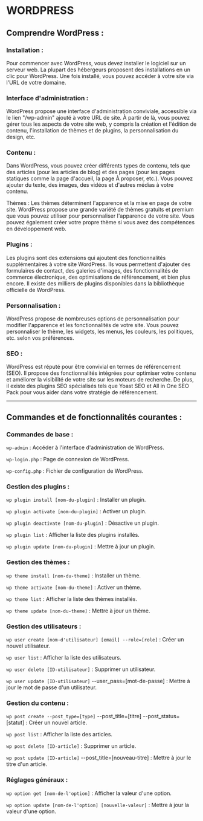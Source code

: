# WORDPRESS

## Comprendre WordPress :

### Installation : 

Pour commencer avec WordPress, vous devez installer le logiciel sur un serveur web. 
La plupart des hébergeurs proposent des installations en un clic pour WordPress. 
Une fois installé, vous pouvez accéder à votre site via l'URL de votre domaine.

### Interface d'administration : 

WordPress propose une interface d'administration conviviale, accessible via le lien "/wp-admin" ajouté à votre URL de site.
À partir de là, vous pouvez gérer tous les aspects de votre site web, y compris la création et l'édition de contenu, l'installation de thèmes et de plugins, la personnalisation du design, etc.

### Contenu : 

Dans WordPress, vous pouvez créer différents types de contenu, tels que des articles (pour les articles de blog) et des pages (pour les pages statiques comme la page d'accueil, la page À proposer, etc.). 
Vous pouvez ajouter du texte, des images, des vidéos et d'autres médias à votre contenu.

Thèmes : Les thèmes déterminent l'apparence et la mise en page de votre site. WordPress propose une grande variété de thèmes gratuits et premium que vous pouvez utiliser pour personnaliser l'apparence de votre site. 
Vous pouvez également créer votre propre thème si vous avez des compétences en développement web.

### Plugins : 

Les plugins sont des extensions qui ajoutent des fonctionnalités supplémentaires à votre site WordPress. 
Ils vous permettent d'ajouter des formulaires de contact, des galeries d'images, des fonctionnalités de commerce électronique, des optimisations de référencement, et bien plus encore. 
Il existe des milliers de plugins disponibles dans la bibliothèque officielle de WordPress.

### Personnalisation : 

WordPress propose de nombreuses options de personnalisation pour modifier l'apparence et les fonctionnalités de votre site. Vous pouvez personnaliser le thème, les widgets, les menus, les couleurs, les politiques, etc. selon vos préférences.

### SEO : 

WordPress est réputé pour être convivial en termes de référencement (SEO). 
Il propose des fonctionnalités intégrées pour optimiser votre contenu et améliorer la visibilité de votre site sur les moteurs de recherche.
 De plus, il existe des plugins SEO spécialisés tels que Yoast SEO et All in One SEO Pack pour vous aider dans votre stratégie de référencement.


---

## Commandes et de fonctionnalités courantes :

### Commandes de base :

``wp-admin`` : Accéder à l'interface d'administration de WordPress.

``wp-login.php`` : Page de connexion de WordPress.

``wp-config.php`` : Fichier de configuration de WordPress.


### Gestion des plugins :

``wp plugin install [nom-du-plugin]`` : Installer un plugin.

``wp plugin activate [nom-du-plugin]`` : Activer un plugin.

``wp plugin deactivate [nom-du-plugin]`` : Désactive un plugin.

``wp plugin list`` : Afficher la liste des plugins installés.

``wp plugin update [nom-du-plugin]`` : Mettre à jour un plugin.

### Gestion des thèmes :

``wp theme install [nom-du-theme]`` : Installer un thème.

``wp theme activate [nom-du-theme]`` : Activer un thème.

``wp theme list`` : Afficher la liste des thèmes installés.

``wp theme update [nom-du-theme]`` : Mettre à jour un thème.

### Gestion des utilisateurs :

``wp user create [nom-d'utilisateur] [email] --role=[role]`` : Créer un nouvel utilisateur.

``wp user list`` : Afficher la liste des utilisateurs.

``wp user delete [ID-utilisateur]`` : Supprimer un utilisateur.

``wp user update [ID-utilisateur]`` --user_pass=[mot-de-passe] : Mettre à jour le mot de passe d'un utilisateur.

### Gestion du contenu :

``wp post create --post_type=[type]`` --post_title=[titre] --post_status=[statut] : Créer un nouvel article.

``wp post list`` : Afficher la liste des articles.

``wp post delete [ID-article]`` : Supprimer un article.

``wp post update [ID-article]`` --post_title=[nouveau-titre] : Mettre à jour le titre d'un article.

### Réglages généraux :

``wp option get [nom-de-l'option]`` : Afficher la valeur d'une option.

``wp option update [nom-de-l'option] [nouvelle-valeur]`` : Mettre à jour la valeur d'une option.